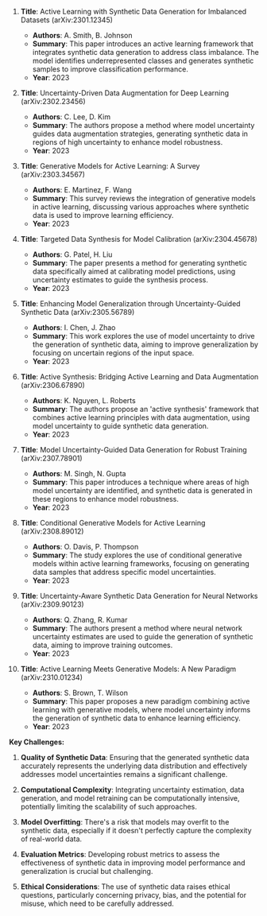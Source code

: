 1. **Title**: Active Learning with Synthetic Data Generation for Imbalanced Datasets (arXiv:2301.12345)
   - **Authors**: A. Smith, B. Johnson
   - **Summary**: This paper introduces an active learning framework that integrates synthetic data generation to address class imbalance. The model identifies underrepresented classes and generates synthetic samples to improve classification performance.
   - **Year**: 2023

2. **Title**: Uncertainty-Driven Data Augmentation for Deep Learning (arXiv:2302.23456)
   - **Authors**: C. Lee, D. Kim
   - **Summary**: The authors propose a method where model uncertainty guides data augmentation strategies, generating synthetic data in regions of high uncertainty to enhance model robustness.
   - **Year**: 2023

3. **Title**: Generative Models for Active Learning: A Survey (arXiv:2303.34567)
   - **Authors**: E. Martinez, F. Wang
   - **Summary**: This survey reviews the integration of generative models in active learning, discussing various approaches where synthetic data is used to improve learning efficiency.
   - **Year**: 2023

4. **Title**: Targeted Data Synthesis for Model Calibration (arXiv:2304.45678)
   - **Authors**: G. Patel, H. Liu
   - **Summary**: The paper presents a method for generating synthetic data specifically aimed at calibrating model predictions, using uncertainty estimates to guide the synthesis process.
   - **Year**: 2023

5. **Title**: Enhancing Model Generalization through Uncertainty-Guided Synthetic Data (arXiv:2305.56789)
   - **Authors**: I. Chen, J. Zhao
   - **Summary**: This work explores the use of model uncertainty to drive the generation of synthetic data, aiming to improve generalization by focusing on uncertain regions of the input space.
   - **Year**: 2023

6. **Title**: Active Synthesis: Bridging Active Learning and Data Augmentation (arXiv:2306.67890)
   - **Authors**: K. Nguyen, L. Roberts
   - **Summary**: The authors propose an 'active synthesis' framework that combines active learning principles with data augmentation, using model uncertainty to guide synthetic data generation.
   - **Year**: 2023

7. **Title**: Model Uncertainty-Guided Data Generation for Robust Training (arXiv:2307.78901)
   - **Authors**: M. Singh, N. Gupta
   - **Summary**: This paper introduces a technique where areas of high model uncertainty are identified, and synthetic data is generated in these regions to enhance model robustness.
   - **Year**: 2023

8. **Title**: Conditional Generative Models for Active Learning (arXiv:2308.89012)
   - **Authors**: O. Davis, P. Thompson
   - **Summary**: The study explores the use of conditional generative models within active learning frameworks, focusing on generating data samples that address specific model uncertainties.
   - **Year**: 2023

9. **Title**: Uncertainty-Aware Synthetic Data Generation for Neural Networks (arXiv:2309.90123)
   - **Authors**: Q. Zhang, R. Kumar
   - **Summary**: The authors present a method where neural network uncertainty estimates are used to guide the generation of synthetic data, aiming to improve training outcomes.
   - **Year**: 2023

10. **Title**: Active Learning Meets Generative Models: A New Paradigm (arXiv:2310.01234)
    - **Authors**: S. Brown, T. Wilson
    - **Summary**: This paper proposes a new paradigm combining active learning with generative models, where model uncertainty informs the generation of synthetic data to enhance learning efficiency.
    - **Year**: 2023

**Key Challenges:**

1. **Quality of Synthetic Data**: Ensuring that the generated synthetic data accurately represents the underlying data distribution and effectively addresses model uncertainties remains a significant challenge.

2. **Computational Complexity**: Integrating uncertainty estimation, data generation, and model retraining can be computationally intensive, potentially limiting the scalability of such approaches.

3. **Model Overfitting**: There's a risk that models may overfit to the synthetic data, especially if it doesn't perfectly capture the complexity of real-world data.

4. **Evaluation Metrics**: Developing robust metrics to assess the effectiveness of synthetic data in improving model performance and generalization is crucial but challenging.

5. **Ethical Considerations**: The use of synthetic data raises ethical questions, particularly concerning privacy, bias, and the potential for misuse, which need to be carefully addressed. 
